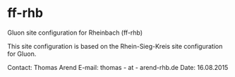 # ff-rhb
Gluon site configuration for Rheinbach (ff-rhb) 

This site configuration is based on the Rhein-Sieg-Kreis site configuration for Gluon.

Contact: Thomas Arend
E-mail: thomas - at - arend-rhb.de
Date: 16.08.2015
